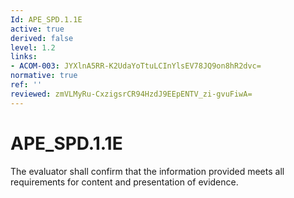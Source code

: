 ```yaml
---
Id: APE_SPD.1.1E
active: true
derived: false
level: 1.2
links:
- ACOM-003: JYXlnA5RR-K2UdaYoTtuLCInYlsEV78JQ9on8hR2dvc=
normative: true
ref: ''
reviewed: zmVLMyRu-CxzigsrCR94HzdJ9EEpENTV_zi-gvuFiwA=
---
```


# APE_SPD.1.1E

The evaluator shall confirm that the information provided meets all requirements for content and presentation of evidence.